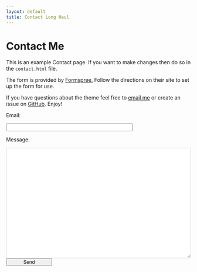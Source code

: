 ```yaml
---
layout: default
title: Contact Long Haul
---
```


<div id="contact">
  <h1 class="pageTitle">Contact Me</h1>
  <div class="contactContent">
    <p class="intro">This is an example Contact page. If you want to make changes then do so in the <code>contact.html</code> file.</p>
    <p>The form is provided by <a href="http://formspree.io/">Formspree.</a> Follow the directions on their site to set up the form for use.</p>
    <p>If you have questions about the theme feel free to <a href="mailto:brimaidesigns@gmail.com">email me</a> or create an issue on <a href="https://github.com/brianmaierjr/long-haul">GitHub</a>. Enjoy!</p>
  </div>
  <form action="http://formspree.io/dadsdayout@outlook.com" method="POST">
  <p>Email:</p><input type="email" size="40" name="_replyto">
  <p>Message:</p><textarea style="border: 1px lightgray solid; width: 100%; height: 300px;" name="body">
  </textarea><br/>
  <input style="display: block; width: 125px; text-size: 20px;" type="submit" value="Send">
</form>
</div>
